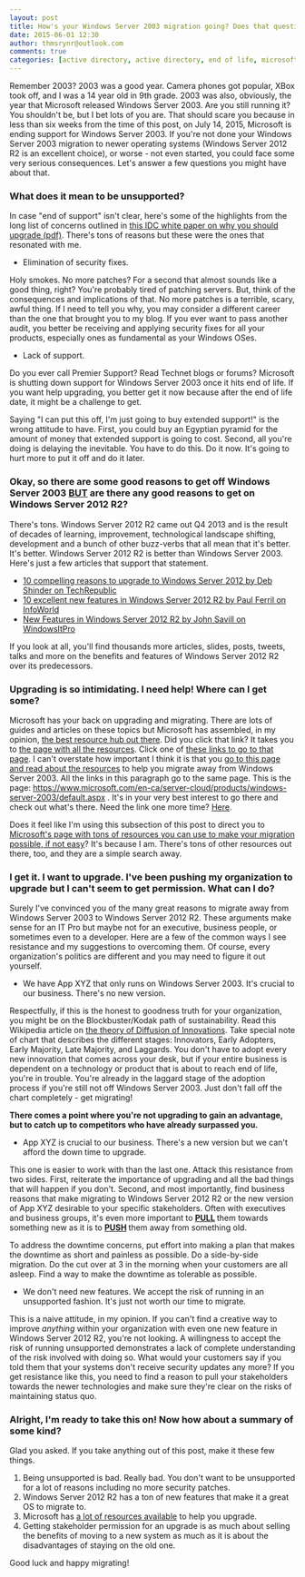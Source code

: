 ```yaml
---
layout: post
title: How's your Windows Server 2003 migration going? Does that question scare you?
date: 2015-06-01 12:30
author: thmsrynr@outlook.com
comments: true
categories: [active directory, active directory, end of life, microsoft, migration, mvp, windows server, windows server 2003, windows server 2012 r2]
---
```

Remember 2003? 2003 was a good year. Camera phones got popular, XBox took off, and I was a 14 year old in 9th grade. 2003 was also, obviously, the year that Microsoft released Windows Server 2003. Are you still running it? You shouldn't be, but I bet lots of you are. That should scare you because in less than six weeks from the time of this post, on July 14, 2015, Microsoft is ending support for Windows Server 2003. If you're not done your Windows Server 2003 migration to newer operating systems (Windows Server 2012 R2 is an excellent choice), or worse - not even started, you could face some very serious consequences. Let's answer a few questions you might have about that.

<h3>What does it mean to be unsupported?</h3>

In case "end of support" isn't clear, here's some of the highlights from the long list of concerns outlined in <a href="http://download.microsoft.com/download/D/8/D/D8D30224-9CE4-444F-AC06-7BAFCEADBC59/Windows_Server_2003_Why_You_Should_Get_Current_IDC_Whitepaper.pdf" target="_blank">this IDC white paper on why you should upgrade (pdf)</a>. There's tons of reasons but these were the ones that resonated with me.

<ul>
    <li>Elimination of security fixes.</li>
</ul>

Holy smokes. No more patches? For a second that almost sounds like a good thing, right? You're probably tired of patching servers. But, think of the consequences and implications of that. No more patches is a terrible, scary, awful thing. If I need to tell you why, you may consider a different career than the one that brought you to my blog. If you ever want to pass another audit, you better be receiving and applying security fixes for all your products, especially ones as fundamental as your Windows OSes.

<ul>
    <li>Lack of support.</li>
</ul>

Do you ever call Premier Support? Read Technet blogs or forums? Microsoft is shutting down support for Windows Server 2003 once it hits end of life. If you want help upgrading, you better get it now because after the end of life date, it might be a challenge to get.

Saying "I can put this off, I'm just going to buy extended support!" is the wrong attitude to have. First, you could buy an Egyptian pyramid for the amount of money that extended support is going to cost. Second, all you're doing is delaying the inevitable. You have to do this. Do it now. It's going to hurt more to put it off and do it later.

<h3>Okay, so there are some good reasons to get off Windows Server 2003 <span style="text-decoration: underline;">BUT</span> are there any good reasons to get on Windows Server 2012 R2?</h3>

There's tons. Windows Server 2012 R2 came out Q4 2013 and is the result of decades of learning, improvement, technological landscape shifting, development and a bunch of other buzz-verbs that all mean that it's better. It's better. Windows Server 2012 R2 is better than Windows Server 2003. Here's just a few articles that support that statement.

<ul>
    <li><a href="http://www.techrepublic.com/blog/10-things/10-compelling-reasons-to-upgrade-to-windows-server-2012/" target="_blank">10 compelling reasons to upgrade to Windows Server 2012 by Deb Shinder on TechRepublic</a></li>
    <li><a href="http://www.infoworld.com/article/2606748/microsoft-windows/108930-10-excellent-new-features-in-Windows-Server-2012-R2.html" target="_blank">10 excellent new features in Windows Server 2012 R2 by Paul Ferril on InfoWorld</a></li>
    <li><a href="http://windowsitpro.com/windows-server-2012/new-features-windows-server-2012-r2" target="_blank">New Features in Windows Server 2012 R2 by John Savill on WindowsItPro</a></li>
</ul>

If you look at all, you'll find thousands more articles, slides, posts, tweets, talks and more on the benefits and features of Windows Server 2012 R2 over its predecessors.

<h3>Upgrading is so intimidating. I need help! Where can I get some?</h3>

Microsoft has your back on upgrading and migrating. There are lots of guides and articles on these topics but Microsoft has assembled, in my opinion, <a href="https://www.microsoft.com/en-ca/server-cloud/products/windows-server-2003/default.aspx" target="_blank">the best resource hub out there</a>. Did you click that link? It takes you to <a href="https://www.microsoft.com/en-ca/server-cloud/products/windows-server-2003/default.aspx" target="_blank">the page with all the resources</a>. Click one of <a href="https://www.microsoft.com/en-ca/server-cloud/products/windows-server-2003/default.aspx" target="_blank">these links to go to that page</a>. I can't overstate how important I think it is that you <a href="https://www.microsoft.com/en-ca/server-cloud/products/windows-server-2003/default.aspx" target="_blank">go to this page and read about the resources</a> to help you migrate away from Windows Server 2003. All the links in this paragraph go to the same page. This is the page: <a href="https://www.microsoft.com/en-ca/server-cloud/products/windows-server-2003/default.aspx" target="_blank">https://www.microsoft.com/en-ca/server-cloud/products/windows-server-2003/default.aspx</a> . It's in your very best interest to go there and check out what's there. Need the link one more time? <a href="https://www.microsoft.com/en-ca/server-cloud/products/windows-server-2003/default.aspx" target="_blank">Here</a>.

Does it feel like I'm using this subsection of this post to direct you to <a href="https://www.microsoft.com/en-ca/server-cloud/products/windows-server-2003/default.aspx" target="_blank">Microsoft's page with tons of resources you can use to make your migration possible, if not easy</a>? It's because I am. There's tons of other resources out there, too, and they are a simple search away.

<h3>I get it. I want to upgrade. I've been pushing my organization to upgrade but I can't seem to get permission. What can I do?</h3>

Surely I've convinced you of the many great reasons to migrate away from Windows Server 2003 to Windows Server 2012 R2. These arguments make sense for an IT Pro but maybe not for an executive, business people, or sometimes even to a developer. Here are a few of the common ways I see resistance and my suggestions to overcoming them. Of course, every organization's politics are different and you may need to figure it out yourself.

<ul>
    <li>We have App XYZ that only runs on Windows Server 2003. It's crucial to our business. There's no new version.</li>
</ul>

Respectfully, if this is the honest to goodness truth for your organization, you might be on the Blockbuster/Kodak path of sustainability. Read this Wikipedia article on <a href="http://en.wikipedia.org/wiki/Diffusion_of_innovations" target="_blank">the theory of Diffusion of Innovations</a>. Take special note of chart that describes the different stages: Innovators, Early Adopters, Early Majority, Late Majority, and Laggards. You don't have to adopt every new innovation that comes across your desk, but if your entire business is dependent on a technology or product that is about to reach end of life, you're in trouble. You're already in the laggard stage of the adoption process if you're still not off Windows Server 2003. Just don't fall off the chart completely - get migrating!

<strong>There comes a point where you're not upgrading to gain an advantage, but to catch up to competitors who have already surpassed you.</strong>

<ul>
    <li>App XYZ is crucial to our business. There's a new version but we can't afford the down time to upgrade.</li>
</ul>

This one is easier to work with than the last one. Attack this resistance from two sides. First, reiterate the importance of upgrading and all the bad things that will happen if you don't. Second, and most importantly, find business reasons that make migrating to Windows Server 2012 R2 or the new version of App XYZ desirable to your specific stakeholders. Often with executives and business groups, it's even more important to <strong><span style="text-decoration: underline;">PULL</span> </strong>them towards something new as it is to <strong><span style="text-decoration: underline;">PUSH</span> </strong>them away from something old.

To address the downtime concerns, put effort into making a plan that makes the downtime as short and painless as possible. Do a side-by-side migration. Do the cut over at 3 in the morning when your customers are all asleep. Find a way to make the downtime as tolerable as possible.

<ul>
    <li>We don't need new features. We accept the risk of running in an unsupported fashion. It's just not worth our time to migrate.</li>
</ul>

This is a naive attitude, in my opinion. If you can't find a creative way to improve <em>anything</em> within your organization with even one new feature in Windows Server 2012 R2, you're not looking. A willingness to accept the risk of running unsupported demonstrates a lack of complete understanding of the risk involved with doing so. What would your customers say if you told them that your systems don't receive security updates any more? If you get resistance like this, you need to find a reason to pull your stakeholders towards the newer technologies and make sure they're clear on the risks of maintaining status quo.

<h3>Alright, I'm ready to take this on! Now how about a summary of some kind?</h3>

Glad you asked. If you take anything out of this post, make it these few things.

<ol>
    <li>Being unsupported is bad. Really bad. You don't want to be unsupported for a lot of reasons including no more security patches.</li>
    <li>Windows Server 2012 R2 has a ton of new features that make it a great OS to migrate to.</li>
    <li>Microsoft has <a href="https://www.microsoft.com/en-ca/server-cloud/products/windows-server-2003/default.aspx" target="_blank">a lot of resources available</a> to help you upgrade.</li>
    <li>Getting stakeholder permission for an upgrade is as much about selling the benefits of moving to a new system as much as it is about the disadvantages of staying on the old one.</li>
</ol>

Good luck and happy migrating!
